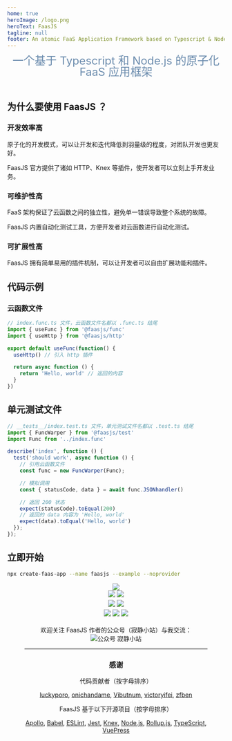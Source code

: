 ```yaml
---
home: true
heroImage: /logo.png
heroText: FaasJS
tagline: null
footer: An atomic FaaS Application Framework based on Typescript & Node.js | MIT Licensed | Copyright © 2019-2021 Zhu Feng
---
```


<div style="width:100%;text-align:center;font-size:1.6rem;line-height:1;color:#6a8bad;margin-bottom:2em">一个基于 Typescript 和 Node.js 的原子化 FaaS 应用框架</div>

## 为什么要使用 FaasJS ？

### 开发效率高

原子化的开发模式，可以让开发和迭代降低到羽量级的程度，对团队开发也更友好。

FaasJS 官方提供了诸如 HTTP、Knex 等插件，使开发者可以立刻上手开发业务。

### 可维护性高

FaaS 架构保证了云函数之间的独立性，避免单一错误导致整个系统的故障。

FaasJS 内置自动化测试工具，方便开发者对云函数进行自动化测试。

### 可扩展性高

FaasJS 拥有简单易用的插件机制，可以让开发者可以自由扩展功能和插件。

## 代码示例

### 云函数文件

```ts
// index.func.ts 文件，云函数文件名都以 .func.ts 结尾
import { useFunc } from '@faasjs/func'
import { useHttp } from '@faasjs/http'

export default useFunc(function() {
  useHttp() // 引入 http 插件

  return async function () {
    return 'Hello, world' // 返回的内容
  }
})
```

## 单元测试文件

```ts
// __tests__/index.test.ts 文件，单元测试文件名都以 .test.ts 结尾
import { FuncWarper } from '@faasjs/test'
import Func from '../index.func'

describe('index', function () {
  test('should work', async function () {
    // 引用云函数文件
    const func = new FuncWarper(Func);

    // 模拟调用
    const { statusCode, data } = await func.JSONhandler()

    // 返回 200 状态
    expect(statusCode).toEqual(200)
    // 返回的 data 内容为 'Hello, world'
    expect(data).toEqual('Hello, world')
  });
});
```

## 立即开始

```bash
npx create-faas-app --name faasjs --example --noprovider
```

<div style="padding:0 2.5rem;text-align:center">
  <div class="features">
    <div style="flex-grow:1;flex-basis:100%;line-height:1.6">
      <a href="https://github.com/faasjs/faasjs"><img src="https://badgen.net/github/last-commit/faasjs/faasjs"></a>
      <br>
      <a href="https://github.com/faasjs/faasjs/blob/master/packages/faasjs/LICENSE"><img src="https://img.shields.io/npm/l/faasjs.svg"></a>
      <a href="https://www.npmjs.com/package/faasjs"><img src="https://img.shields.io/npm/v/faasjs/beta.svg"></a>
      <br>
      <a href="https://github.com/faasjs/faasjs/actions/workflows/unit.yml"><img src="https://github.com/faasjs/faasjs/actions/workflows/unit.yml/badge.svg"></a>
      <a href="https://github.com/faasjs/faasjs/actions/workflows/lint.yml"><img src="https://github.com/faasjs/faasjs/actions/workflows/lint.yml/badge.svg"></a>
      <br>
      <a href="https://codecov.io/gh/faasjs/faasjs"><img src="https://img.shields.io/codecov/c/github/faasjs/faasjs.svg"></a>
      <a href="https://github.com/faasjs/faasjs"><img src="https://badgen.net/lgtm/lines/g/faasjs/faasjs"></a>
      <a href="https://github.com/faasjs/faasjs"><img src="https://badgen.net/github/commits/faasjs/faasjs"></a>
    </div>
    <div style="margin:1em auto"><div>欢迎关注 FaasJS 作者的公众号（寂静小站）与我交流：</div><img src="https://user-images.githubusercontent.com/215433/59484397-31098900-8ea4-11e9-9971-0fa0c7aafccb.jpg" alt="公众号 寂静小站" /></div>
  </div>
  <hr style="clear:both">
  <div style="margin-bottom:2em">
    <h3>感谢</h3>
    <p>代码贡献者（按字母排序）</p>
    <a href="https://github.com/luckyporo" target="_blank">luckyporo</a>,
    <a href="https://github.com/onichandame" target="_blank">onichandame</a>,
    <a href="https://github.com/Vibutnum" target="_blank">Vibutnum</a>,
    <a href="https://github.com/victoryifei" target="_blank">victoryifei</a>,
    <a href="https://github.com/zfben" target="_blank">zfben</a>
    <p>FaasJS 基于以下开源项目（按字母排序）</p>
    <a href="https://www.apollographql.com/" target="_blank">Apollo</a>,
    <a href="https://babeljs.io/" target="_blank">Babel</a>,
    <a href="https://eslint.org/" target="_blank">ESLint</a>,
    <a href="https://jestjs.io/" target="_blank">Jest</a>,
    <a href="https://knexjs.org/" target="_blank">Knex</a>,
    <a href="https://nodejs.org/" target="_blank">Node.js</a>,
    <a href="https://rollupjs.org/" target="_blank">Rollup.js</a>,
    <a href="https://www.typescriptlang.org/" target="_blank">TypeScript</a>,
    <a href="https://vuepress.vuejs.org/" target="_blank">VuePress</a>
  </div>
</div>
